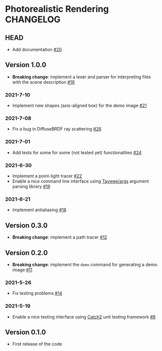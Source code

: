 # Photorealistic Rendering CHANGELOG

## HEAD

- Add documentation [#20](https://github.com/ElisaLegnani/PhotorealisticRendering/pull/20)

## Version 1.0.0
- **Breaking change**: implement a lexer and parser for interpreting files with the scene description [#19](https://github.com/ElisaLegnani/PhotorealisticRendering/pull/19)

### 2021-7-10

- Implement new shapes (axis-aligned box) for the demo image [#21](https://github.com/ElisaLegnani/PhotorealisticRendering/pull/21)

### 2021-7-08

- Fix a bug in DiffuseBRDF ray scattering [#26](https://github.com/ElisaLegnani/PhotorealisticRendering/pull/26)

### 2021-7-01

- Add tests for some for some (not tested yet) functionalities [#24](https://github.com/ElisaLegnani/PhotorealisticRendering/pull/24)

### 2021-6-30

- Implement a point-light tracer [#22](https://github.com/ElisaLegnani/PhotorealisticRendering/pull/22)
- Enable a nice command line interface using [Taywee/args](https://github.com/Taywee/args) argument parsing library [#19](https://github.com/ElisaLegnani/PhotorealisticRendering/pull/19)

### 2021-6-21

- Implement antialiasing [#18](https://github.com/ElisaLegnani/PhotorealisticRendering/pull/18)

## Version 0.3.0

- **Breaking change**: implement a path tracer [#12](https://github.com/ElisaLegnani/PhotorealisticRendering/pull/12)

## Version 0.2.0

- **Breaking change**: implement the `demo` command for generating a demo image [#11](https://github.com/ElisaLegnani/PhotorealisticRendering/pull/11)

### 2021-5-26

- Fix testing problems [#14](https://github.com/ElisaLegnani/PhotorealisticRendering/pull/14)

### 2021-5-19

- Enable a nice testing interface using [Catch2](https://github.com/catchorg/Catch2) unit testing framework [#8](https://github.com/ElisaLegnani/PhotorealisticRendering/pull/8)

## Version 0.1.0

- First release of the code
